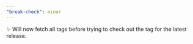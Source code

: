 ```yaml
---
"break-check": minor
---
```


✨ Will now fetch all tags before trying to check out the tag for the latest release.
